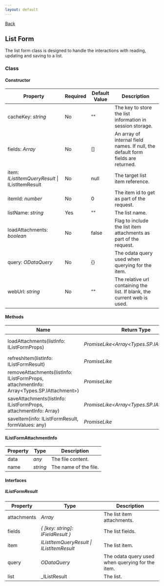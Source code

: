 ```yaml
---
layout: default
---
```

[Back](/helpers)
## List Form
The list form class is designed to handle the interactions with reading, updating and saving to a list.
### Class
#### Constructor
| Property | Required | Default Value | Description |
| --- | --- | --- | --- |
| cacheKey: _string_ | No | "" | The key to store the list information in session storage. |
| fields: _Array<string>_ | No | [] | An array of internal field names. If null, the default form fields are returned. |
| item: _IListItemQueryResult_ \| IListItemResult | No | null | The target list item reference. |
| itemId: _number_ | No | 0 | The item id to get as part of the request. |
| listName: _string_ | Yes | "" | The list name. |
| loadAttachments: _boolean_ | No | false | Flag to include the list item attachments as part of the request. |
| query: _ODataQuery_ | No | {} | The odata query used when querying for the item. |
| webUrl: _string_ | No | "" | The relative url containing the list. If blank, the current web is used. |

#### Methods
| Name | Return Type | Description |
| --- | --- | --- |
| loadAttachments(listInfo: IListFormProps) | _PromiseLike<Array<Types.SP.IAttachment>>_ | Loads the item attachments. |
| refreshItem(listInfo: IListFormResult) | _PromiseLike<IListFormResult>_ | Refreshes the list item. |
| removeAttachments(listInfo: IListFormProps, attachmentInfo: Array<Types.SP.IAttachment>) | _PromiseLike<void>_ | Removes the attachments. |
| saveAttachments(listInfo: IListFormProps, attachmentInfo: Array<IListFormAttachmentInfo>) | _PromiseLike<Array<Types.SP.IAttachment>>_ | Saves the attachments. |
| saveItem(info: IListFormResult, formValues: any) | _PromiseLike<IListFormResult>_ | Saves the list item. |

#### IListFormAttachmentInfo
| Property | Type | Description |
| --- | --- | --- |
| data | _any_ | The file content. |
| name | _string_ | The name of the file. |

#### Interfaces
##### IListFormResult
| Property | Type | Description |
| --- | --- | --- |
| attachments | _Array<IAttachment>_ | The list item attachments. |
| fields | _{ [key: string]: IFieldResult }_ | The list fields. |
| item | _IListItemQueryResult \| IListItemResult_ | The list item. |
| query | _ODataQuery_ | The odata query used when querying for the item. |
| list | _IListResult | The list. |